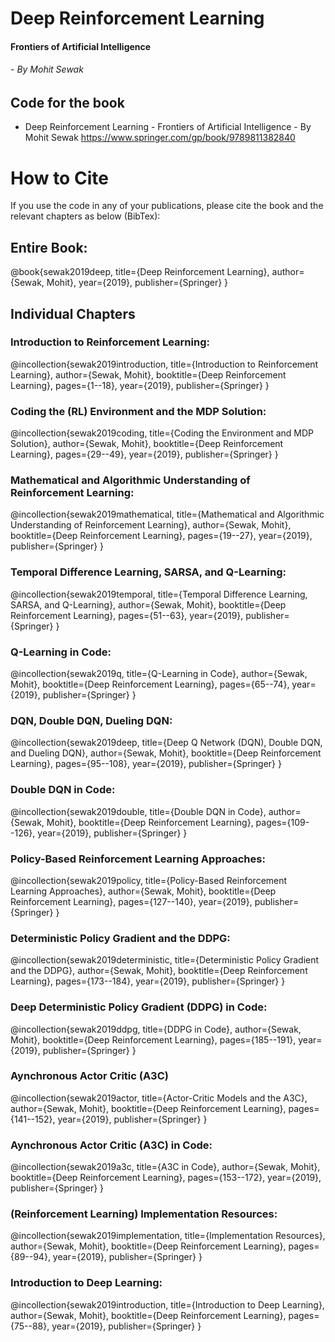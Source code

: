 # Deep Reinforcement Learning
#### Frontiers of Artificial Intelligence
###### -  By Mohit Sewak

## Code for the book 
 - Deep Reinforcement Learning - Frontiers of Artificial Intelligence
                                                        - By Mohit Sewak
https://www.springer.com/gp/book/9789811382840


# How to Cite
If you use the code in any of your publications, please cite the book and the relevant chapters as below (BibTex):

## Entire Book:

@book{sewak2019deep,
  title={Deep Reinforcement Learning},
  author={Sewak, Mohit},
  year={2019},
  publisher={Springer}
}

## Individual Chapters

### Introduction to Reinforcement Learning:

@incollection{sewak2019introduction,
  title={Introduction to Reinforcement Learning},
  author={Sewak, Mohit},
  booktitle={Deep Reinforcement Learning},
  pages={1--18},
  year={2019},
  publisher={Springer}
}


### Coding the (RL) Environment and the MDP Solution:

@incollection{sewak2019coding,
  title={Coding the Environment and MDP Solution},
  author={Sewak, Mohit},
  booktitle={Deep Reinforcement Learning},
  pages={29--49},
  year={2019},
  publisher={Springer}
}


### Mathematical and Algorithmic Understanding of Reinforcement Learning:

@incollection{sewak2019mathematical,
  title={Mathematical and Algorithmic Understanding of Reinforcement Learning},
  author={Sewak, Mohit},
  booktitle={Deep Reinforcement Learning},
  pages={19--27},
  year={2019},
  publisher={Springer}
}


### Temporal Difference Learning, SARSA, and Q-Learning:

@incollection{sewak2019temporal,
  title={Temporal Difference Learning, SARSA, and Q-Learning},
  author={Sewak, Mohit},
  booktitle={Deep Reinforcement Learning},
  pages={51--63},
  year={2019},
  publisher={Springer}
}


### Q-Learning in Code:

@incollection{sewak2019q,
  title={Q-Learning in Code},
  author={Sewak, Mohit},
  booktitle={Deep Reinforcement Learning},
  pages={65--74},
  year={2019},
  publisher={Springer}
}


### DQN, Double DQN, Dueling DQN:

@incollection{sewak2019deep,
  title={Deep Q Network (DQN), Double DQN, and Dueling DQN},
  author={Sewak, Mohit},
  booktitle={Deep Reinforcement Learning},
  pages={95--108},
  year={2019},
  publisher={Springer}
}


### Double DQN in Code:

@incollection{sewak2019double,
  title={Double DQN in Code},
  author={Sewak, Mohit},
  booktitle={Deep Reinforcement Learning},
  pages={109--126},
  year={2019},
  publisher={Springer}
}


### Policy-Based Reinforcement Learning Approaches:

@incollection{sewak2019policy,
  title={Policy-Based Reinforcement Learning Approaches},
  author={Sewak, Mohit},
  booktitle={Deep Reinforcement Learning},
  pages={127--140},
  year={2019},
  publisher={Springer}
}


### Deterministic Policy Gradient and the DDPG:

@incollection{sewak2019deterministic,
  title={Deterministic Policy Gradient and the DDPG},
  author={Sewak, Mohit},
  booktitle={Deep Reinforcement Learning},
  pages={173--184},
  year={2019},
  publisher={Springer}
}


### Deep Deterministic Policy Gradient (DDPG) in Code:

@incollection{sewak2019ddpg,
  title={DDPG in Code},
  author={Sewak, Mohit},
  booktitle={Deep Reinforcement Learning},
  pages={185--191},
  year={2019},
  publisher={Springer}
}

### Aynchronous Actor Critic (A3C)

@incollection{sewak2019actor,
  title={Actor-Critic Models and the A3C},
  author={Sewak, Mohit},
  booktitle={Deep Reinforcement Learning},
  pages={141--152},
  year={2019},
  publisher={Springer}
}

### Aynchronous Actor Critic (A3C) in Code:

@incollection{sewak2019a3c,
  title={A3C in Code},
  author={Sewak, Mohit},
  booktitle={Deep Reinforcement Learning},
  pages={153--172},
  year={2019},
  publisher={Springer}
}


### (Reinforcement Learning) Implementation Resources:

@incollection{sewak2019implementation,
  title={Implementation Resources},
  author={Sewak, Mohit},
  booktitle={Deep Reinforcement Learning},
  pages={89--94},
  year={2019},
  publisher={Springer}
}

### Introduction to Deep Learning:

@incollection{sewak2019introduction,
  title={Introduction to Deep Learning},
  author={Sewak, Mohit},
  booktitle={Deep Reinforcement Learning},
  pages={75--88},
  year={2019},
  publisher={Springer}
}

